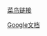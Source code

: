 [菜鸟链接](http://www.runoob.com/w3cnote/google-python-styleguide.html)

[Google文档](http://zh-google-styleguide.readthedocs.io/en/latest/google-python-styleguide/python_style_rules/)
